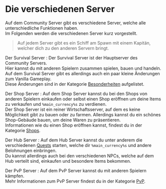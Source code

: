 # Die verschiedenen Server

Auf dem Community Server gibt es verschiedene Server, welche alle unterschiedliche Funktionen haben. \
Im Folgenden werden die verschiedenen Server kurz vorgestellt.

> Auf jedem Server gibt es ein Schiff am Spawn mit einem Kapitän, welcher dich zu den anderen Servern bringt.

Der Survival Server
: Der Survival Server ist der Hauptserver des Community Servers. \
Hier kannst du mit anderen Spielern zusammen spielen, bauen und handeln. \
Auf dem Survival Server gibt es allerdings auch ein paar kleine Änderungen zum Vanilla Gameplay. \
Diese Änderungen sind in der
Kategorie [Besonderheiten](Besonderheiten.md "Hier findest du einige besonderheiten von diesem Server.") aufgelistet.

Der Shop Server
: Auf dem Shop Server kannst du bei den Shops von anderen Spielern einkaufen oder selbst einen Shop eröffnen um deine
Items zu verkaufen und `%main_currency%s` zu verdienen. \
Der Shop Server ist ein reiner Wirtschaftsserver, auf dem es keine Möglichkeit gibt zu bauen oder zu farmen. Allerdings
kannst du ein schönes Shop-Gebäude bauen, um deine Waren zu präsentieren. \
Informationen wie du einen Shop eröffnen kannst, findest du in der Kategorie [Shops](shops.md).

Der Hub Server
: Auf dem Hub Server kannst du unter anderem die verschiedenen [Quests](Besonderheiten.md#quests) starten, welche
dir `%main_currency%s` und andere Belohnungen einbringen. \
Du kannst allerdings auch bei den verschiedenen NPCs, welche auf dem Hub verteilt sind, einkaufen und besondere Items
bekommen.

Der PvP Server
: Auf dem PvP Server kannst du mit anderen Spielern kämpfen. \
Mehr Informationen zum PvP Server findest du in der Kategorie [PvP](pvp.md).
